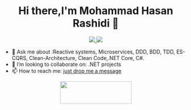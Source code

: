 <h1 align="center">Hi there,I'm Mohammad Hasan Rashidi 👋</h1>

<p align="center">
 <a href="https://www.linkedin.com/in/mohammad-hasan-rashidi" target="_blank">
  <img src="https://img.icons8.com/fluent/48/000000/linkedin.png" />
 </a>  
 <a href="https://twitter.com/RashidiiMohamad" target="_blank">
  <img src="https://img.icons8.com/fluent/48/000000/twitter.png" />
 </a>
</p>

- 💬 Ask me about :Reactive systems, Microservices, DDD, BDD, TDD, ES-CQRS, Clean-Architecture, Clean Code,.NET Core, C#.
- 👯 I’m looking to collaborate on: .NET projects
- 📫 How to reach me: <a href = "mailto: mrrashidi@outlook.com">just drop me a message</a>

<p align="center">
 <a href="https://www.buymeacoffee.com/mhrashidi" target="_blank">
  <img src="https://cdn.buymeacoffee.com/buttons/v2/default-orange.png" height="61" width="194" />
 </a>
</p>
